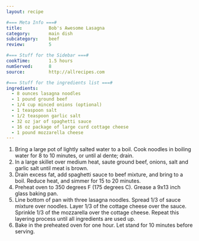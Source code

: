 ```yaml
---
layout: recipe

#=== Meta Info ===#
title: 			Bob's Awesome Lasagna
category:		main dish					
subcategory:	beef
review:			5

#=== Stuff for the Sidebar ===#
cookTime:		1.5 hours
numServed:		8
source:			http://allrecipes.com

#=== Stuff for the ingredients list ===#
ingredients:
  - 8 ounces lasagna noodles
  - 1 pound ground beef
  - 1/4 cup minced onions (optional)
  - 1 teaspoon salt
  - 1/2 teaspoon garlic salt
  - 32 oz jar of spaghetti sauce
  - 16 oz package of large curd cottage cheese
  - 1 pound mozzarella cheese
---
```


1. Bring a large pot of lightly salted water to a boil. Cook noodles in boiling water for 8 to 10 minutes, or until al dente; drain.
2. In a large skillet over medium heat, saute ground beef, onions, salt and garlic salt until meat is brown.
3. Drain excess fat, add spaghetti sauce to beef mixture, and bring to a boil. Reduce heat, and simmer for 15 to 20 minutes.
4. Preheat oven to 350 degrees F (175 degrees C). Grease a 9x13 inch glass baking pan.
5. Line bottom of pan with three lasagna noodles. Spread 1/3 of sauce mixture over noodles. Layer 1/3 of the cottage cheese over the sauce. Sprinkle 1/3 of the mozzarella over the cottage cheese. Repeat this layering process until all ingredients are used up.
6. Bake in the preheated oven for one hour. Let stand for 10 minutes before serving.
